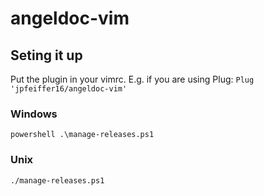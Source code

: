 # angeldoc-vim


## Seting it up
Put the plugin in your vimrc.
E.g. if you are using Plug:
`Plug 'jpfeiffer16/angeldoc-vim'`

### Windows

`powershell .\manage-releases.ps1`

### Unix

`./manage-releases.ps1`
